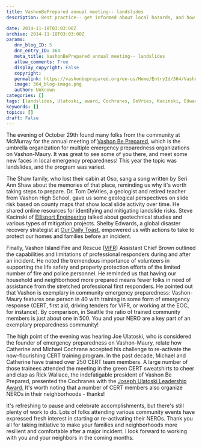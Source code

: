 ```yaml
---
title: VashonBePrepared annual meeting-- landslides
description: Best practice-- get informed about local hazards, and how to mitigate them for your home and neighborhood.
date: 2014-11-18T03:03:00Z
archive: 2014-11-18T03:03:00Z
params:
   dnn_blog_ID: 5
   dnn_entry_ID: 364
   meta_title: VashonBePrepared annual meeting-- landslides
   allow_comments: True
   display_copyright: False
   copyright: 
   permalink: https://vashonbeprepared.org/en-us/Home/EntryId/364/VashonBePrepared-annual-meeting-landslides
   image: 364_blog-image.png
   author: Unknown
categories: []
tags: [landslides, Ulatoski, award, Cochranes, DeVries, Kacinski, Edwards, Wallace, Brown, 2014, VashonBePrepared, VIFR]
keywords: []
topics: []
draft: False
---
```


<p class="p1">The evening of October 29th found many folks from the community at McMurray for the annual meeting of <a href="http://vashonbeprepared.org">Vashon Be Prepared</a>, which is the umbrella organization for multiple emergency preparedness organizations on Vashon-Maury. It was great to see some of you there, and meet some new faces in local emergency preparedness! This year the topic was landslides, and the program was varied.&nbsp;</p>
<p class="p1">The Shaw family, who lost their cabin at Oso, sang a song written by Seri Ann Shaw about the memories of that place, reminding us why it's worth taking steps to prepare. Dr. Tom DeVries, a geologist and retired teacher from Vashon High School, gave us some geological perspectives on slide risk based on county maps that show local slide activity over time. He shared online resources for identifying and mitigating landslide risks. Steve Kacinski of <a href="http://ellisportengineering.com/">Ellisport Engineering</a> talked about geotechnical studies and various types of mitigation projects. Shelby Edwards, a global disaster recovery strategist at <a href="http://ourdailytoast.com/">Our Daily Toast</a>, empowered us with actions to take to protect our homes and families before an incident.&nbsp;</p>
<p class="p1">Finally, Vashon Island Fire and Rescue (<a href="http://vifr.org/">VIFR</a>) Assistant Chief Brown outlined the capabilities and limitations of professional responders during and after an incident. He noted the tremendous importance of volunteers in supporting the life safety and property protection efforts of the limited number of fire and police personnel. He reminded us that having our household and neighborhood more prepared means fewer folks in need of assistance from the stretched professional first responders. He pointed out that Vashon is exemplary in community emergency preparedness: Vashon-Maury features one person in 40 with training in some form of emergency response (CERT, first aid, driving tenders for VIFR, or working at the EOC, for instance). By comparison, in Seattle the ratio of trained community members is just about one in 500. You and your NERO are a key part of an exemplary preparedness community!</p>
<p class="p1">The high point of the evening was hearing Joe Ulatoski, who is considered the founder of emergency preparedness on Vashon-Maury, relate how Catherine and Michael Cochrane accepted his challenge to re-activate the now-flourishing CERT training program. In the past decade, Michael and Catherine have trained over 250 CERT team members. A large number of those trainees attended the meeting in the green CERT sweatshirts to cheer and clap as Rick Wallace, the indefatigable president of Vashon Be Prepared, presented the Cochranes with the <a href="http://vashonbeprepared.org/VashonBePrepared/Awards/JosephUlatoskiVolunteerAward.aspx">Joseph Ulatoski Leadership Award.</a> It's worth noting that a number of CERT members also organize NEROs in their neighborhoods - thanks!</p>
<p class="p1">It's refreshing to pause and celebrate accomplishments, but there's still plenty of work to do. Lots of folks attending various community events have expressed fresh interest in starting or re-activating their NEROs. Thank you all for taking initiative to make your families and neighborhoods more resilient and comfortable after a major incident. I look forward to working with you and your neighbors in the coming months.</p>
